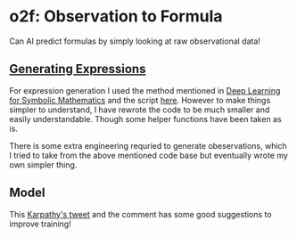 # o2f: Observation to Formula

Can AI predict formulas by simply looking at raw observational data!

## [Generating Expressions](./generating_expressions.md)

For expression generation I used the method mentioned in [Deep Learning for Symbolic Mathematics](http://arxiv.org/abs/1912.01412) and the script [here](https://github.com/facebookresearch/SymbolicMathematics/blob/master/src/envs/char_sp.py). However to make things simpler to understand, I have rewrote the code to be much smaller and easily understandable. Though some helper functions have been taken as is.

There is some extra engineering requried to generate obeservations, which I tried to take from the above mentioned code base but eventually wrote my own simpler thing.

## Model

This [Karpathy's tweet](https://twitter.com/karpathy/status/1299921324333170689) and the comment has some good suggestions to improve training!
